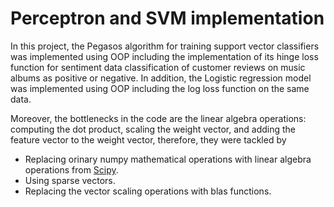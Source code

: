 # Perceptron and SVM implementation

In this project, the Pegasos algorithm for training support vector classifiers was implemented using OOP including the implementation of its hinge loss function for sentiment data classification of customer reviews on music albums as positive or negative. In addition, the Logistic regression model was implemented using OOP including the log loss function on the same data.

Moreover, the bottlenecks in the code are the linear algebra operations: computing the dot product, scaling the weight vector, and adding the feature vector to the weight vector, therefore, they were tackled by
- Replacing orinary numpy mathematical operations with linear algebra operations from [Scipy](https://docs.scipy.org/doc/scipy/reference/linalg.blas.html).
- Using sparse vectors.
- Replacing the vector scaling operations with blas functions.
